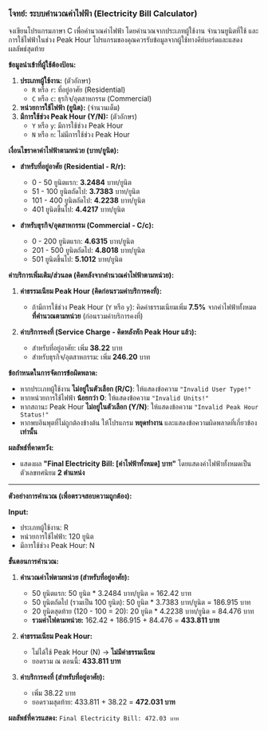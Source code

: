 
### **โจทย์: ระบบคำนวณค่าไฟฟ้า (Electricity Bill Calculator)**

จงเขียนโปรแกรมภาษา C เพื่อคำนวณค่าไฟฟ้า โดยคำนวณจากประเภทผู้ใช้งาน จำนวนยูนิตที่ใช้ และการใช้ไฟฟ้าในช่วง Peak Hour โปรแกรมของคุณควรรับข้อมูลจากผู้ใช้ทางคีย์บอร์ดและแสดงผลลัพธ์สุดท้าย

**ข้อมูลนำเข้าที่ผู้ใช้ต้องป้อน:**

1.  **ประเภทผู้ใช้งาน:** (ตัวอักษร)
    * `R` หรือ `r`: ที่อยู่อาศัย (Residential)
    * `C` หรือ `c`: ธุรกิจ/อุตสาหกรรม (Commercial)
2.  **หน่วยการใช้ไฟฟ้า (ยูนิต):** (จำนวนเต็ม)
3.  **มีการใช้ช่วง Peak Hour (Y/N):** (ตัวอักษร)
    * `Y` หรือ `y`: มีการใช้ช่วง Peak Hour
    * `N` หรือ `n`: ไม่มีการใช้ช่วง Peak Hour

**เงื่อนไขราคาค่าไฟฟ้าตามหน่วย (บาท/ยูนิต):**

* **สำหรับที่อยู่อาศัย (Residential - R/r):**
    * 0 - 50 ยูนิตแรก: **3.2484** บาท/ยูนิต
    * 51 - 100 ยูนิตถัดไป: **3.7383** บาท/ยูนิต
    * 101 - 400 ยูนิตถัดไป: **4.2238** บาท/ยูนิต
    * 401 ยูนิตขึ้นไป: **4.4217** บาท/ยูนิต

* **สำหรับธุรกิจ/อุตสาหกรรม (Commercial - C/c):**
    * 0 - 200 ยูนิตแรก: **4.6315** บาท/ยูนิต
    * 201 - 500 ยูนิตถัดไป: **4.8018** บาท/ยูนิต
    * 501 ยูนิตขึ้นไป: **5.1012** บาท/ยูนิต

**ค่าบริการเพิ่มเติม/ส่วนลด (คิดหลังจากคำนวณค่าไฟฟ้าตามหน่วย):**

1.  **ค่าธรรมเนียม Peak Hour (คิดก่อนรวมค่าบริการคงที่):**
    * ถ้ามีการใช้ช่วง Peak Hour (`Y` หรือ `y`): คิดค่าธรรมเนียมเพิ่ม **7.5%** จากค่าไฟฟ้าทั้งหมด **ที่คำนวณตามหน่วย** (ก่อนรวมค่าบริการคงที่)

2.  **ค่าบริการคงที่ (Service Charge - คิดหลังหัก Peak Hour แล้ว):**
    * สำหรับที่อยู่อาศัย: เพิ่ม **38.22** บาท
    * สำหรับธุรกิจ/อุตสาหกรรม: เพิ่ม **246.20** บาท

**ข้อกำหนดในการจัดการข้อผิดพลาด:**

* หากประเภทผู้ใช้งาน **ไม่อยู่ในตัวเลือก (R/C)**: ให้แสดงข้อความ `"Invalid User Type!"`
* หากหน่วยการใช้ไฟฟ้า **น้อยกว่า 0**: ให้แสดงข้อความ `"Invalid Units!"`
* หากสถานะ Peak Hour **ไม่อยู่ในตัวเลือก (Y/N)**: ให้แสดงข้อความ `"Invalid Peak Hour Status!"`
* หากพบอินพุตที่ไม่ถูกต้องข้างต้น ให้โปรแกรม **หยุดทำงาน** และแสดงข้อความผิดพลาดที่เกี่ยวข้อง **เท่านั้น**

**ผลลัพธ์ที่คาดหวัง:**

* แสดงผล **"Final Electricity Bill: [ค่าไฟฟ้าทั้งหมด] บาท"** โดยแสดงค่าไฟฟ้าทั้งหมดเป็นตัวเลขทศนิยม **2 ตำแหน่ง**

---

**ตัวอย่างการคำนวณ (เพื่อตรวจสอบความถูกต้อง):**

**Input:**
* ประเภทผู้ใช้งาน: R
* หน่วยการใช้ไฟฟ้า: 120 ยูนิต
* มีการใช้ช่วง Peak Hour: N

**ขั้นตอนการคำนวณ:**

1.  **คำนวณค่าไฟตามหน่วย (สำหรับที่อยู่อาศัย):**
    * 50 ยูนิตแรก: 50 ยูนิต * 3.2484 บาท/ยูนิต = 162.42 บาท
    * 50 ยูนิตถัดไป (รวมเป็น 100 ยูนิต): 50 ยูนิต * 3.7383 บาท/ยูนิต = 186.915 บาท
    * 20 ยูนิตสุดท้าย (120 - 100 = 20): 20 ยูนิต * 4.2238 บาท/ยูนิต = 84.476 บาท
    * **รวมค่าไฟตามหน่วย:** 162.42 + 186.915 + 84.476 = **433.811 บาท**

2.  **ค่าธรรมเนียม Peak Hour:**
    * ไม่ได้ใช้ Peak Hour (N) -> **ไม่มีค่าธรรมเนียม**
    * ยอดรวม ณ ตอนนี้: **433.811 บาท**

3.  **ค่าบริการคงที่ (สำหรับที่อยู่อาศัย):**
    * เพิ่ม 38.22 บาท
    * ยอดรวมสุดท้าย: 433.811 + 38.22 = **472.031 บาท**

**ผลลัพธ์ที่ควรแสดง:**
`Final Electricity Bill: 472.03 บาท`
